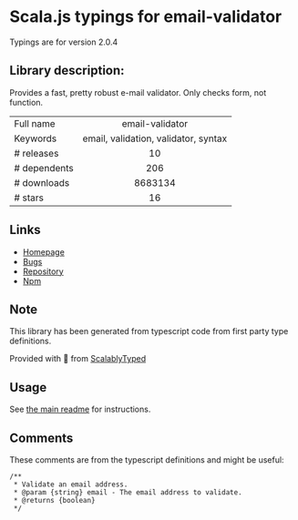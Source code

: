 
# Scala.js typings for email-validator

Typings are for version 2.0.4

## Library description:
Provides a fast, pretty robust e-mail validator. Only checks form, not function.

|                    |                 |
| ------------------ | :-------------: |
| Full name          | email-validator |
| Keywords           | email, validation, validator, syntax |
| # releases         | 10 |
| # dependents       | 206 |
| # downloads        | 8683134 |
| # stars            | 16 |

## Links
- [Homepage](http://github.com/manishsaraan/email-validator)
- [Bugs](https://github.com/manishsaraan/email-validator/issues)
- [Repository](https://github.com/manishsaraan/email-validator)
- [Npm](https://www.npmjs.com/package/email-validator)
    


## Note
This library has been generated from typescript code from first party type definitions.

Provided with :purple_heart: from [ScalablyTyped](https://github.com/oyvindberg/ScalablyTyped)

## Usage
See [the main readme](../../readme.md) for instructions.

## Comments

These comments are from the typescript definitions and might be useful:
```
/**
 * Validate an email address.
 * @param {string} email - The email address to validate.
 * @returns {boolean}
 */

```

